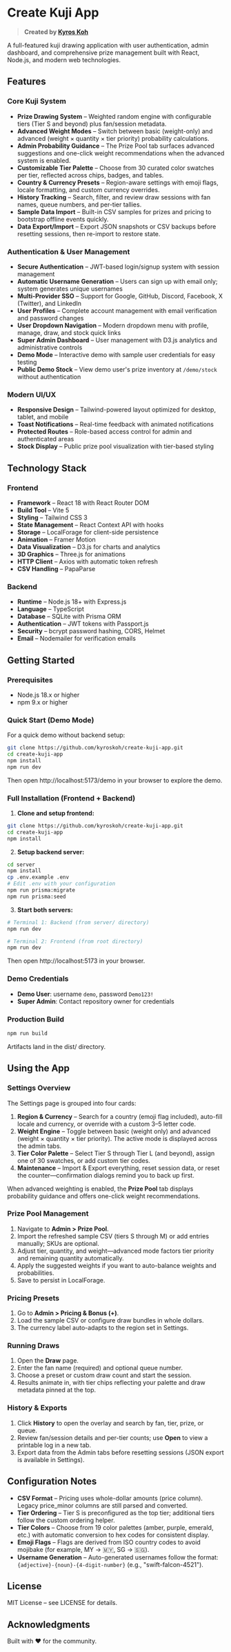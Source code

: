 # Create Kuji App

> **Created by [Kyros Koh](https://github.com/kyroskoh)**

A full-featured kuji drawing application with user authentication, admin dashboard, and comprehensive prize management built with React, Node.js, and modern web technologies.

## Features

### Core Kuji System
- **Prize Drawing System** – Weighted random engine with configurable tiers (Tier S and beyond) plus fan/session metadata.
- **Advanced Weight Modes** – Switch between basic (weight-only) and advanced (weight × quantity × tier priority) probability calculations.
- **Admin Probability Guidance** – The Prize Pool tab surfaces advanced suggestions and one-click weight recommendations when the advanced system is enabled.
- **Customizable Tier Palette** – Choose from 30 curated color swatches per tier, reflected across chips, badges, and tables.
- **Country & Currency Presets** – Region-aware settings with emoji flags, locale formatting, and custom currency overrides.
- **History Tracking** – Search, filter, and review draw sessions with fan names, queue numbers, and per-tier tallies.
- **Sample Data Import** – Built-in CSV samples for prizes and pricing to bootstrap offline events quickly.
- **Data Export/Import** – Export JSON snapshots or CSV backups before resetting sessions, then re-import to restore state.

### Authentication & User Management
- **Secure Authentication** – JWT-based login/signup system with session management
- **Automatic Username Generation** – Users can sign up with email only; system generates unique usernames
- **Multi-Provider SSO** – Support for Google, GitHub, Discord, Facebook, X (Twitter), and LinkedIn
- **User Profiles** – Complete account management with email verification and password changes
- **User Dropdown Navigation** – Modern dropdown menu with profile, manage, draw, and stock quick links
- **Super Admin Dashboard** – User management with D3.js analytics and administrative controls
- **Demo Mode** – Interactive demo with sample user credentials for easy testing
- **Public Demo Stock** – View demo user's prize inventory at `/demo/stock` without authentication

### Modern UI/UX
- **Responsive Design** – Tailwind-powered layout optimized for desktop, tablet, and mobile
- **Toast Notifications** – Real-time feedback with animated notifications
- **Protected Routes** – Role-based access control for admin and authenticated areas
- **Stock Display** – Public prize pool visualization with tier-based styling

## Technology Stack

### Frontend
- **Framework** – React 18 with React Router DOM
- **Build Tool** – Vite 5
- **Styling** – Tailwind CSS 3
- **State Management** – React Context API with hooks
- **Storage** – LocalForage for client-side persistence
- **Animation** – Framer Motion
- **Data Visualization** – D3.js for charts and analytics
- **3D Graphics** – Three.js for animations
- **HTTP Client** – Axios with automatic token refresh
- **CSV Handling** – PapaParse

### Backend
- **Runtime** – Node.js 18+ with Express.js
- **Language** – TypeScript
- **Database** – SQLite with Prisma ORM
- **Authentication** – JWT tokens with Passport.js
- **Security** – bcrypt password hashing, CORS, Helmet
- **Email** – Nodemailer for verification emails

## Getting Started

### Prerequisites

- Node.js 18.x or higher
- npm 9.x or higher

### Quick Start (Demo Mode)

For a quick demo without backend setup:

```bash
git clone https://github.com/kyroskoh/create-kuji-app.git
cd create-kuji-app
npm install
npm run dev
```

Then open http://localhost:5173/demo in your browser to explore the demo.

### Full Installation (Frontend + Backend)

1. **Clone and setup frontend:**
```bash
git clone https://github.com/kyroskoh/create-kuji-app.git
cd create-kuji-app
npm install
```

2. **Setup backend server:**
```bash
cd server
npm install
cp .env.example .env
# Edit .env with your configuration
npm run prisma:migrate
npm run prisma:seed
```

3. **Start both servers:**
```bash
# Terminal 1: Backend (from server/ directory)
npm run dev

# Terminal 2: Frontend (from root directory)
npm run dev
```

Then open http://localhost:5173 in your browser.

### Demo Credentials

- **Demo User**: username `demo`, password `Demo123!`
- **Super Admin**: Contact repository owner for credentials

### Production Build

```bash
npm run build
```

Artifacts land in the dist/ directory.

## Using the App

### Settings Overview

The Settings page is grouped into four cards:

1. **Region & Currency** – Search for a country (emoji flag included), auto-fill locale and currency, or override with a custom 3–5 letter code.
2. **Weight Engine** – Toggle between basic (weight only) and advanced (weight × quantity × tier priority). The active mode is displayed across the admin tabs.
3. **Tier Color Palette** – Select Tier S through Tier L (and beyond), assign one of 30 swatches, or add custom tier codes.
4. **Maintenance** – Import & Export everything, reset session data, or reset the counter—confirmation dialogs remind you to back up first.

When advanced weighting is enabled, the **Prize Pool** tab displays probability guidance and offers one-click weight recommendations.

### Prize Pool Management

1. Navigate to **Admin > Prize Pool**.
2. Import the refreshed sample CSV (tiers S through M) or add entries manually; SKUs are optional.
3. Adjust tier, quantity, and weight—advanced mode factors tier priority and remaining quantity automatically.
4. Apply the suggested weights if you want to auto-balance weights and probabilities.
5. Save to persist in LocalForage.

### Pricing Presets

1. Go to **Admin > Pricing & Bonus (+)**.
2. Load the sample CSV or configure draw bundles in whole dollars.
3. The currency label auto-adapts to the region set in Settings.

### Running Draws

1. Open the **Draw** page.
2. Enter the fan name (required) and optional queue number.
3. Choose a preset or custom draw count and start the session.
4. Results animate in, with tier chips reflecting your palette and draw metadata pinned at the top.

### History & Exports

1. Click **History** to open the overlay and search by fan, tier, prize, or queue.
2. Review fan/session details and per-tier counts; use **Open** to view a printable log in a new tab.
3. Export data from the Admin tabs before resetting sessions (JSON export is available in Settings).

## Configuration Notes

- **CSV Format** – Pricing uses whole-dollar amounts (price column). Legacy price_minor columns are still parsed and converted.
- **Tier Ordering** – Tier S is preconfigured as the top tier; additional tiers follow the custom ordering helper.
- **Tier Colors** – Choose from 19 color palettes (amber, purple, emerald, etc.) with automatic conversion to hex codes for consistent display.
- **Emoji Flags** – Flags are derived from ISO country codes to avoid mojibake (for example, MY → 🇲🇾, SG → 🇸🇬).
- **Username Generation** – Auto-generated usernames follow the format: `{adjective}-{noun}-{4-digit-number}` (e.g., "swift-falcon-4521").

## License

MIT License – see LICENSE for details.

## Acknowledgments

Built with ❤️ for the community.
